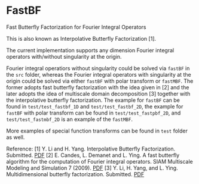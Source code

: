 FastBF
======

Fast Butterfly Factorization for Fourier Integral Operators

This is also known as Interpolative Butterfly Factorization [1].

The current implementation supports any dimension
Fourier integral operators with/without singularity at the origin.

Fourier integral operatiors without singularity could be solved via `fastBF`
in the `src` folder, whereas the Fourier integral operators with singularity at the origin
could be solved via either `fastBF` with polar transform or `fastMBF`.
The former adopts fast butterfly factorization with the idea given in [2]
and the later adopts the idea of multiscale domain decomposition [3] together
with the interpolative butterfly factorization.
The example for `fastBF` can be found in `test/test_fastbf_1D` and `test/test_fastbf_2D`,
the example for `fastBF` with polar transform can be found in `test/test_fastpbf_2D`,
and `test/test_fastmbf_2D` is an example of the `fastMBF`.

More examples of special function transforms can be found in `test` folder as well.

Reference:
[1] Y. Li and H. Yang. Interpolative Butterfly Factorization. Submitted. [PDF][ibf]
[2] E. Candes, L. Demanet and L. Ying. A fast butterfly algorithm for the computation of Fourier integral operators. SIAM Multiscale Modeling and Simulation 7 (2009). [PDF][pbf]
[3] Y. Li, H. Yang, and L. Ying. Multidimensional butterfly factorization. Submitted. [PDF][mbf]

[ibf]: http://arxiv.org/abs/1605.03616
[pbf]: http://epubs.siam.org/doi/abs/10.1137/080734339
[mbf]: http://arxiv.org/abs/1509.07925
